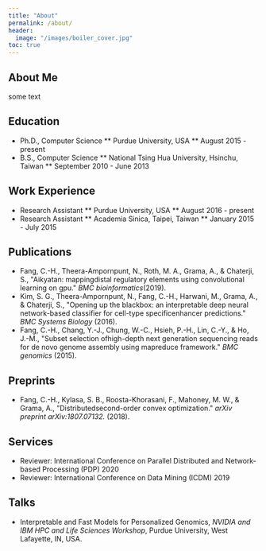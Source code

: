 ```yaml
---
title: "About"
permalink: /about/
header:
  image: "/images/boiler_cover.jpg"
toc: true
---
```


## About Me
some text

## Education
* Ph.D., Computer Science
	** Purdue University, USA
	** August 2015 - present
* B.S., Computer Science
	** National Tsing Hua University, Hsinchu, Taiwan
	** September 2010 - June 2013

## Work Experience
* Research Assistant
	** Purdue University, USA
	** August 2016 - present
* Research Assistant
	** Academia Sinica, Taipei, Taiwan
	** January 2015 - July 2015

## Publications
- Fang, C.-H., Theera-Ampornpunt, N., Roth, M. A., Grama, A., & Chaterji, S., "Aikyatan: mappingdistal regulatory elements using convolutional learning on gpu." *BMC bioinformatics*(2019).
- Kim, S. G., Theera-Ampornpunt, N., Fang, C.-H., Harwani, M., Grama, A., & Chaterji, S., "Opening up the blackbox: an interpretable deep neural network-based classifier for cell-type specificenhancer predictions." *BMC Systems Biology* (2016).
- Fang, C.-H., Chang, Y.-J., Chung, W.-C., Hsieh, P.-H., Lin, C.-Y., & Ho, J.-M., "Subset selection ofhigh-depth next generation sequencing reads for de novo genome assembly using mapreduce framework." *BMC genomics* (2015).

## Preprints

- Fang, C.-H., Kylasa, S. B., Roosta-Khorasani, F., Mahoney, M. W., & Grama, A., "Distributedsecond-order convex optimization." *arXiv preprint arXiv:1807.07132.* (2018). 

## Services
- Reviewer: International Conference on Parallel Distributed and Network-based Processing (PDP) 2020
- Reviewer: International Conference on Data Mining (ICDM) 2019

## Talks
- Interpretable and Fast Models for Personalized Genomics, *NVIDIA and IBM HPC and Life Sciences Workshop*, Purdue University, West Lafayette, IN, USA.